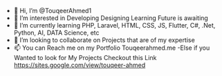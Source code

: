 - 👋 Hi, I’m @TouqeerAhmed1
- 👀 I’m interested in Developing Designing Learning Future is awaiting
- 🌱 I’m currently learning PHP, Laravel, HTML, CSS, JS, Flutter, C#, .Net, Python, AI, DATA Science, etc
- 💞️ I’m looking to collaborate on Projects that are of my expertise
- 📫 You can Reach me on my Portfolio Touqeerahmed.me
-Else if you Wanted to look for My Projects Checkout this Link
  https://sites.google.com/view/touqeer-ahmed

<!---
TouqeerAhmed1/TouqeerAhmed1 is a ✨ special ✨ repository because its `README.md` (this file) appears on your GitHub profile.
You can click the Preview link to take a look at your changes.
--->
